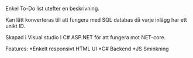Enkel To-Do list utefter en beskrivning.

Kan lätt konverteras till att fungera med SQL databas då varje inlägg har ett unikt ID.

Skapad i Visual studio i C# ASP.NET för att fungera mot NET-core.

Features:
*Enkelt responsivt HTML UI
*C# Backend
*JS Sminkning
